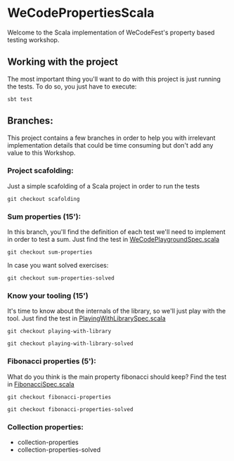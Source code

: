 # WeCodePropertiesScala

Welcome to the Scala implementation of WeCodeFest's property based testing workshop.

## Working with the project

The most important thing you'll want to do with this project is just running the tests. To do so, you just have to execute:

```
sbt test
```

## Branches:

This project contains a few branches in order to help you with irrelevant implementation details that could be time consuming but don't add any value to this Workshop.  

### Project scafolding:
Just a simple scafolding of a Scala project in order to run the tests 

```
git checkout scafolding
```

### Sum properties (15'):
In this branch, you'll find the definition of each test we'll need to implement in order to test a sum. 
Just find the test in [WeCodePlaygroundSpec.scala](src/test/scala/com.emaginalabs.wecodeproperties/WeCodePlaygroundSpec.scala)

```
git checkout sum-properties
```
In case you want solved exercises:
```
git checkout sum-properties-solved
```

### Know your tooling (15')
It's time to know about the internals of the library, so we'll just play with the tool.
Just find the test in [PlayingWithLibrarySpec.scala](src/test/scala/com.emaginalabs.wecodeproperties/PlayingWithLibrarySpec.scala)

```
git checkout playing-with-library
```

```
git checkout playing-with-library-solved
```

### Fibonacci properties (5'):
What do you think is the main property fibonacci should keep? 
Find the test in [FibonacciSpec.scala](src/test/scala/com.emaginalabs.wecodeproperties/FibonacciSpec.scala)

```
git checkout fibonacci-properties
```
```
git checkout fibonacci-properties-solved
```

### Collection properties:
* collection-properties
* collection-properties-solved
